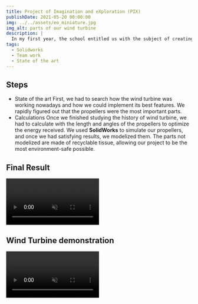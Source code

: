```yaml
---
title: Project of Imagination and eXploration (PIX)
publishDate: 2021-05-20 00:00:00
img: ../../assets/eo_miniature.jpg
img_alt: parts of our wind turbine
description: |
  In my first year, the school entitled us with the subject of creating a system that can generate electricity through mecanical reactions.
tags:
  - Solidworks
  - Team work
  - State of the art
---
```

## Steps
- State of the art
First, we had to search how the wind turbine was working nowadays and how we could implement its best features. We rapidly figured out that the propellers were the most important parts.
- Calculations
Once we finished studying the history of wind turbine, we had to calculate with the length and angles of the propellers to optimize the energy received. We used **SolidWorks** to simulate our propellers, and once we had satisfying results, we modelized them.
The parts not modelized are made of recyclable tissue, allowing our project to be the most environment-safe possible.

## Final Result

<video controls width="50%" muted controlsList="nodownload">
  <source src="../../assets/eo_finale.mp4" type="video/mp4">
</video>

## Wind Turbine demonstration

<video controls width="50%" muted controlsList="nodownload">
  <source src="../../assets/eo_demo.mp4" type="video/mp4">
</video>

